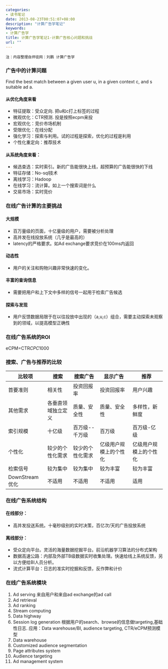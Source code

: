 ```yaml
---
categories:
- 读书笔记
date: 2013-08-23T00:51:07+08:00
description: "计算广告学笔记"
keywords:
- 计算广告学
title: 计算广告学笔记1-计算广告核心问题和挑战
url: ""
---
```


```
注：内容整理自师徒网：刘鹏 计算广告学
```

### 广告中的计算问题
Find the best match between a given user u, in a given context c, and s suitable ad a.

#### 从优化角度来看
- 特征提取：受众定向. 把u和c打上标签的过程
- 微观优化：CTR预测. 投是按照ecpm来投
- 宏观优化：竞价市场机制
- 受限优化：在线分配
- 强化学习：探索与利用。试的过程是探索，优化的过程是利用
- 个性化重定向：推荐技术

#### 从系统角度来看：
- 候选查选：实时索引。新的广告能很快上线，超预算的广告能很快的下线
- 特征存储：No-sql技术
- 离线学习：Hadoop
- 在线学习：流计算。如上一个搜索词是什么
- 交易市场：实时竞价

### 在线广告计算的主要挑战

#### 大规模

- 百万量级的页面，十亿量级的用户，需要被分析处理
- 高并发在线投放系统（几乎是最高的）
- latency的严格要求。如Ad exchange要求竞价在100ms内返回

#### 动态性

- 用户的关注和购物兴趣非常快速的变化。

#### 丰富的查询信息

- 需要把用户和上下文中多样的信号一起用于检索广告候选

#### 探索与发现

- 用户反馈数据局限于在以往投放中出现的（a,u,c）组合，需要主动探索未观察到的领域，以提高模型正确性

### 在线广告系统的ROI

eCPM=CTR*CPC*1000

### 搜索、广告与推荐的比较

|比较项|搜索|搜索广告|	显示广告|推荐|
|----|----|----|----|----|
|首要准则| 	相关性	|投资回报率	|投资回报率	|用户兴趣| 
|其他需求|	各垂直领域独立定义|	质量、安全性|	质量、安全性	|多样性，新鲜度|
|索引规模|	十亿级	|百万级--千万级	|百万级	|百万级-亿级|
|个性化|	较少的个性化需求|	较少的个性化需求|	亿级用户规模上的个性化|	亿级用户规模上的个性化|
|检索信号|	较为集中	|较为集中|	较为丰富|	较为丰富|
|DownStream优化|	不适用|	不适用|	不适用	|适用|


### 在线广告系统结构

#### 在线部分：

- 高并发投送系统。十毫秒级别的实时决策，百亿次/天的广告投放系统

#### 离线部分：

- 受众定向平台。灵活的海量数据挖掘平台。前沿机器学习算法的分布式架构
- 数据高速公路：内部及外部TB级数据实时收集处理。快速给线上系统反馈，另以方便给BI人员分析。
- 流式计算平台：日志的准实时挖掘和反馈，反作弊和计价

### 在线广告系统模块

1. Ad serving  来自用户和来自ad exchange的ad call
2. Ad retrieval
3. Ad ranking
4. Stream computing
5. Data highway
6. Session log generation 根据用户的search、browse的信息做targeting,基础性日志. 应用：Data warehouse/BI, audience targeting, CTR/eCPM预测模型
7. Data warehouse
8. Customized audience segmentation
9. Page attributes system
10. Audience targeting
11. Ad management system
